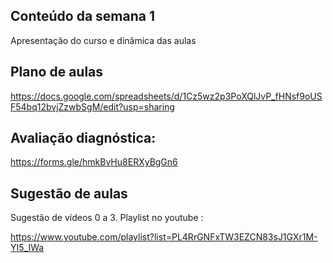 
## Conteúdo da semana 1

Apresentação do curso e dinâmica das aulas

## Plano de aulas

https://docs.google.com/spreadsheets/d/1Cz5wz2p3PoXQlJvP_fHNsf9oUSF54bq12bvjZzwbSgM/edit?usp=sharing

## Avaliação diagnóstica:

https://forms.gle/hmkBvHu8ERXyBgGn6 

## Sugestão de aulas

Sugestão de vídeos 0 a 3. Playlist no youtube :

https://www.youtube.com/playlist?list=PL4RrGNFxTW3EZCN83sJ1GXr1M-YI5_IWa  
